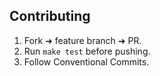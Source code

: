 ## Contributing
1. Fork ➜ feature branch ➜ PR.
2. Run `make test` before pushing.
3. Follow Conventional Commits.
